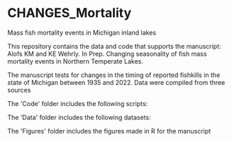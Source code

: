 # CHANGES_Mortality
Mass fish mortality events in Michigan inland lakes

This repository contains the data and code that supports the manuscript: Alofs KM and KE Wehrly. In Prep. Changing seasonality of fish mass mortality events in Northern Temperate Lakes. 

The manuscript tests for changes in the timing of reported fishkills in the state of Michigan between 1935 and 2022. Data were compiled from three sources

The 'Code' folder includes the following scripts:


The 'Data' folder includes the following datasets:


The 'Figures' folder includes the figures made in R for the manuscript
